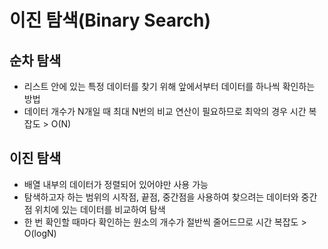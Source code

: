 # 이진 탐색(Binary Search)

## 순차 탐색
* 리스트 안에 있는 특정 데이터를 찾기 위해 앞에서부터 데이터를 하나씩 확인하는 방법
* 데이터 개수가 N개일 때 최대 N번의 비교 연산이 필요하므로 최악의 경우 시간 복잡도 > O(N)

## 이진 탐색
* 배열 내부의 데이터가 정렬되어 있어야만 사용 가능
* 탐색하고자 하는 범위의 시작점, 끝점, 중간점을 사용하여 찾으려는 데이터와 중간점 위치에 있는 데이터를 비교하여 탐색
* 한 번 확인할 때마다 확인하는 원소의 개수가 절반씩 줄어드므로 시간 복잡도 > O(logN)

